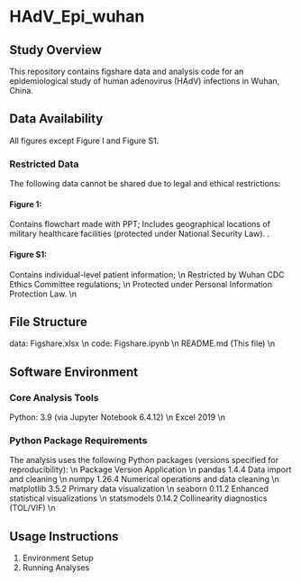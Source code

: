 # HAdV_Epi_wuhan
## Study Overview
This repository contains figshare data and analysis code for an epidemiological study of human adenovirus (HAdV) infections in Wuhan, China.

## Data Availability
All figures except Figure I and Figure S1.

### Restricted Data
The following data cannot be shared due to legal and ethical restrictions:

#### ​​Figure 1​​:
Contains flowchart made with PPT;
Includes geographical locations of military healthcare facilities (protected under National Security Law).
.
#### ​​Figure S1​​:
Contains individual-level patient information; \n
Restricted by Wuhan CDC Ethics Committee regulations;  \n
Protected under Personal Information Protection Law.  \n

## File Structure
data: Figshare.xlsx  \n
code: Figshare.ipynb   \n
README.md (This file)  \n

## Software Environment
### Core Analysis Tools 
​​Python​​: 3.9 (via Jupyter Notebook 6.4.12)  \n
Excel 2019  \n

### Python Package Requirements
The analysis uses the following Python packages (versions specified for reproducibility): 
 \n
Package	Version	Application  \n
pandas	1.4.4	Data import and cleaning  \n
numpy	1.26.4	Numerical operations and data cleaning  \n
matplotlib	3.5.2	Primary data visualization  \n
seaborn	0.11.2	Enhanced statistical visualizations  \n
statsmodels	0.14.2	Collinearity diagnostics (TOL/VIF)  \n


## Usage Instructions
1. ​​Environment Setup
2. Running Analyses​
